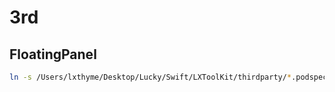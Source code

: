 # 3rd

## FloatingPanel

```sh
ln -s /Users/lxthyme/Desktop/Lucky/Swift/LXToolKit/thirdparty/*.podspec /Users/lxthyme/Desktop/Lucky/_lxthyme.franework/iOS.framework/__Modal/FloatingPanel
```
